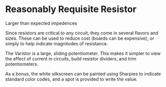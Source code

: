Reasonably Requisite Resistor 
================================
Larger than expected impedences

Since resistors are critical to any circuit, they come in several flavors and sizes. These can be used
to reduce cost (boards can be expensive), or simply to help indicate magnitudes of resistance. 

The Varistor is a large, sliding potentiometer. This makes it simpler to view the effect of current in 
circuits, build resistor dividers, and trim potentiometers.

As a bonus, the white silkscreen can be painted using Sharpies to indicate standard color codes, 
and a spot is provided to write the value. 
